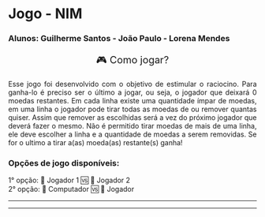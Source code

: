 
<!DOCTYPE html>
<html lang="pt-br">
<head>
    <meta charset="UTF-8">
 <link rel="stylesheet" href="https://cdnjs.cloudflare.com/ajax/libs/font-awesome/4.7.0/css/font-awesome.min.css">
</head>
<body>
  <h1><b>Jogo - NIM</b></h1>  
  <h3><b>Alunos: Guilherme Santos - João Paulo - Lorena Mendes</b></h3> 
 <p style="text-align: center; font-size: 20px;"></i> 🎮 Como jogar? </p>
 <p style="text-align: justify;"> Esse jogo foi desenvolvido com o objetivo de estimular o raciocino. Para ganha-lo é preciso ser o último a jogar, ou seja, o jogador que deixará 0 moedas restantes. Em cada linha existe uma quantidade ímpar de moedas, em uma linha o jogador pode tirar todas as moedas de ou remover quantas quiser. Assim que remover as escolhidas será a vez do próximo jogador que deverá fazer o mesmo. Não é permitido tirar moedas de mais de uma linha, ele deve escolher a linha e a quantidade de moedas a serem removidas.  Se for o ultimo a tirar a(as) moeda(as) restante(s) ganha! </p>

<h3> Opções de jogo disponíveis:</h3>
 <p>1° opção: 👤 Jogador 1 🆚 👤 Jogador 2
<br> 2°  opção: 🤖  Computador  🆚 👤 Jogador </p>
</body>
</html>




---

---


